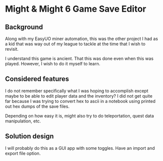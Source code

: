 # Might &amp; Might 6 Game Save Editor

## Background
Along with my EasyUO miner automation, this was the other project I had as a kid that was way out of my league to tackle at the time that I wish to revisit.

I understand this game is ancient. That this was done even when this was played. However, I wish to do it myself to learn.

## Considered features

I do not remember specifically what I was hoping to accomplish except maybe to be able to edit player data and the inventory? I did not get quite far because I was trying to convert hex to ascii in a notebook using printed out hex dumps of the save files.

Depending on how easy it is, might also try to do teleportation, quest data manipulation, etc.

## Solution design

I will probably do this as a GUI app with some toggles. Have an import and export file option.
